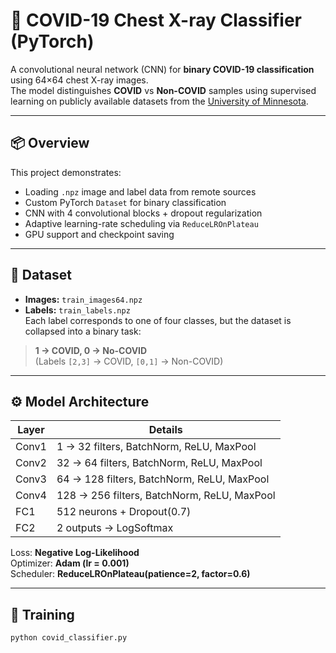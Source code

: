# 🧠 COVID-19 Chest X-ray Classifier (PyTorch)

A convolutional neural network (CNN) for **binary COVID-19 classification** using 64×64 chest X-ray images.  
The model distinguishes **COVID** vs **Non-COVID** samples using supervised learning on publicly available datasets from the [University of Minnesota](http://www-users.math.umn.edu/~jwcalder/MCFAM/).

---

## 📦 Overview

This project demonstrates:
- Loading `.npz` image and label data from remote sources  
- Custom PyTorch `Dataset` for binary classification  
- CNN with 4 convolutional blocks + dropout regularization  
- Adaptive learning-rate scheduling via `ReduceLROnPlateau`  
- GPU support and checkpoint saving  

---

## 🧩 Dataset

- **Images:** `train_images64.npz`  
- **Labels:** `train_labels.npz`  
Each label corresponds to one of four classes, but the dataset is collapsed into a binary task:
> **1 → COVID, 0 → No-COVID**  
> (Labels `[2,3]` → COVID, `[0,1]` → Non-COVID)

---

## ⚙️ Model Architecture

| Layer | Details |
|-------|----------|
| Conv1 | 1 → 32 filters, BatchNorm, ReLU, MaxPool |
| Conv2 | 32 → 64 filters, BatchNorm, ReLU, MaxPool |
| Conv3 | 64 → 128 filters, BatchNorm, ReLU, MaxPool |
| Conv4 | 128 → 256 filters, BatchNorm, ReLU, MaxPool |
| FC1   | 512 neurons + Dropout(0.7) |
| FC2   | 2 outputs → LogSoftmax |

Loss: **Negative Log-Likelihood**  
Optimizer: **Adam (lr = 0.001)**  
Scheduler: **ReduceLROnPlateau(patience=2, factor=0.6)**

---

## 🚀 Training

```bash
python covid_classifier.py

